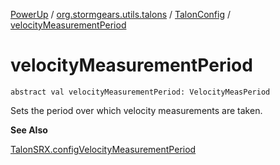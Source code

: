 [PowerUp](../../index.md) / [org.stormgears.utils.talons](../index.md) / [TalonConfig](index.md) / [velocityMeasurementPeriod](./velocity-measurement-period.md)

# velocityMeasurementPeriod

`abstract val velocityMeasurementPeriod: VelocityMeasPeriod`

Sets the period over which velocity measurements are taken.

**See Also**

[TalonSRX.configVelocityMeasurementPeriod](#)

